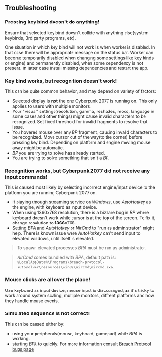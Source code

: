 ## Troubleshooting

### Pressing key bind doesn't do anything!

Ensure that selected key bind doesn't collide with anything else(system keybinds, 3rd party programs, etc).

One situation in which key bind will not work is when worker is disabled. In that case there will be appropriate message on the status bar. Worker can become temporarily disabled when changing some settings(like key binds or engine) and permanently disabled, when some dependency is not present. In latter case install missing dependencies and restart the app.

### Key bind works, but recognition doesn't work!

This can be quite common behavior, and may depend on variety of factors:

- Selected display is **not** the one Cyberpunk 2077 is running on. This only applies to users with multiple monitors.
- Your "visual" settings(resolution, gamma, reshades, mods, language in some cases and other things) might cause invalid characters to be recognized. Set fixed threshold for invalid fragments to resolve that issue.
- You hovered mouse over any _BP_ fragment, causing invalid characters to be recognized. Move cursor out of the way(to the corner) before pressing key bind. Depending on platform and engine moving mouse away might be automatic.
- _BP_ you are trying to solve has already started.
- You are trying to solve something that isn't a _BP_.

### Recognition works, but Cyberpunk 2077 did not receive any input commands!

This is caused most likely by selecting incorrect engine/input device to the platform you are running Cyberpunk 2077 on.

- If playing through streaming service on _Windows_, use _AutoHotkey_ as the engine, with keyboard as input device.
- When using 1360x768 resolution, there is a bizzare bug in _BP_ where keyboard doesn't work while cursor is at the top of the screen. To fix it, change resolution to **1366**x768.
- Setting _BPA_ and _AutoHotkey_ or _NirCmd_ to "run as administrator" might help. There is known issue were _AutoHotkey_ can't send input to elevated windows, until itself is elevated.

> To spawn elevated processes _BPA_ must be run as administrator.

> _NirCmd_ comes bundled with _BPA_, default path is: `%LocalAppData%\Programs\breach-protocol-autosolver\resources\win32\nircmd\nircmd.exe`.

### Mouse clicks are all over the place!

Use keyboard as input device, mouse input is discouraged, as it's tricky to work around system scaling, multiple monitors, diffrent platforms and how they handle mouse events.

### Simulated sequence is not correct!

This can be caused either by:

- using your peripherals(mouse, keyboard, gamepad) while _BPA_ is working.
- starting _BPA_ to quickly. For more information consult [Breach Protocol bugs page](bugs.md)
